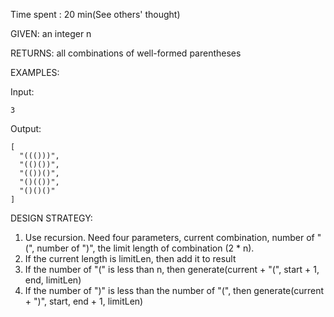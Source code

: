Time spent : 20 min(See others' thought)

GIVEN: an integer n

RETURNS: all combinations of well-formed parentheses

EXAMPLES:

Input: 

```
3
```

Output: 

```
[
  "((()))",
  "(()())",
  "(())()",
  "()(())",
  "()()()"
]
```



DESIGN STRATEGY: 

1. Use recursion. Need four parameters, current combination, number of "(", number of ")", the limit length of combination (2 * n). 
2. If the current length is limitLen, then add it to result
3. If the number of "(" is less than n, then generate(current + "(",  start + 1, end, limitLen)
4. If the number of ")" is less than the number of "(", then generate(current + ")", start, end + 1, limitLen)